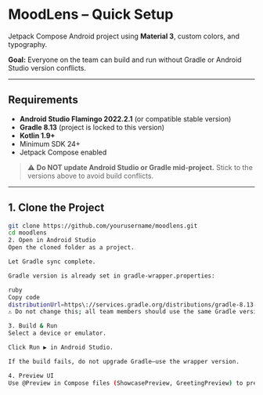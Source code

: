 # MoodLens – Quick Setup

Jetpack Compose Android project using **Material 3**, custom colors, and typography.

**Goal:** Everyone on the team can build and run without Gradle or Android Studio version conflicts.

---

## Requirements

- **Android Studio Flamingo 2022.2.1** (or compatible stable version)  
- **Gradle 8.13** (project is locked to this version)  
- **Kotlin 1.9+**  
- Minimum SDK 24+  
- Jetpack Compose enabled  

> ⚠️ **Do NOT update Android Studio or Gradle mid-project.** Stick to the versions above to avoid build conflicts.

---

## 1. Clone the Project

```bash
git clone https://github.com/yourusername/moodlens.git
cd moodlens
2. Open in Android Studio
Open the cloned folder as a project.

Let Gradle sync complete.

Gradle version is already set in gradle-wrapper.properties:

ruby
Copy code
distributionUrl=https\://services.gradle.org/distributions/gradle-8.13-all.zip
⚠️ Do not change this; all team members should use the same Gradle version.

3. Build & Run
Select a device or emulator.

Click Run ▶️ in Android Studio.

If the build fails, do not upgrade Gradle—use the wrapper version.

4. Preview UI
Use @Preview in Compose files (ShowcasePreview, GreetingPreview) to preview components without running the app.
